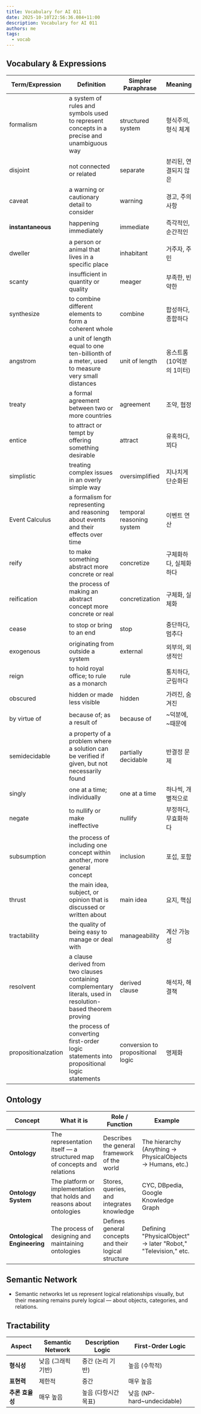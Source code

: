 ```yaml
---
title: Vocabulary for AI 011
date: 2025-10-10T22:56:36.084+11:00
description: Vocabulary for AI 011
authors: me
tags:
  - vocab
---
```


## Vocabulary & Expressions

| Term/Expression | Definition | Simpler Paraphrase | Meaning |
| --- | --- | --- | --- |
| formalism | a system of rules and symbols used to represent concepts in a precise and unambiguous way | structured system | 형식주의, 형식 체계 |
| disjoint | not connected or related | separate | 분리된, 연결되지 않은 |
| caveat | a warning or cautionary detail to consider | warning | 경고, 주의 사항 |
| **instantaneous** | happening immediately | immediate | 즉각적인, 순간적인 |
| dweller | a person or animal that lives in a specific place | inhabitant | 거주자, 주민 |
| scanty | insufficient in quantity or quality | meager | 부족한, 빈약한 |
| synthesize | to combine different elements to form a coherent whole | combine | 합성하다, 종합하다 |
| angstrom | a unit of length equal to one ten-billionth of a meter, used to measure very small distances | unit of length | 옹스트롬 (10억분의 1미터) |
| treaty | a formal agreement between two or more countries | agreement | 조약, 협정 |
| entice | to attract or tempt by offering something desirable | attract | 유혹하다, 꾀다 |
| simplistic | treating complex issues in an overly simple way | oversimplified | 지나치게 단순화된 |
| Event Calculus | a formalism for representing and reasoning about events and their effects over time | temporal reasoning system | 이벤트 연산 |
| reify | to make something abstract more concrete or real | concretize | 구체화하다, 실체화하다 |
| reification | the process of making an abstract concept more concrete or real | concretization | 구체화, 실체화 |
| cease | to stop or bring to an end | stop | 중단하다, 멈추다 |
| exogenous | originating from outside a system | external | 외부의, 외생적인 |
| reign | to hold royal office; to rule as a monarch | rule | 통치하다, 군림하다 |
| obscured | hidden or made less visible | hidden | 가려진, 숨겨진 |
| by virtue of | because of; as a result of | because of | ~덕분에, ~때문에 |
| semidecidable | a property of a problem where a solution can be verified if given, but not necessarily found | partially decidable | 반결정 문제 |
| singly | one at a time; individually | one at a time | 하나씩, 개별적으로 |
| negate | to nullify or make ineffective | nullify | 부정하다, 무효화하다 |
| subsumption | the process of including one concept within another, more general concept | inclusion | 포섭, 포함 |
| thrust | the main idea, subject, or opinion that is discussed or written about | main idea | 요지, 핵심 |
| tractability | the quality of being easy to manage or deal with | manageability | 계산 가능성 |
| resolvent | a clause derived from two clauses containing complementary literals, used in resolution-based theorem proving | derived clause | 해석자, 해결책 |
| propositionalzation | the process of converting first-order logic statements into propositional logic statements | conversion to propositional logic | 명제화 |

## Ontology

| Concept | What it is | Role / Function | Example |
| --- | --- | --- | --- |
| **Ontology** | The representation itself — a structured map of concepts and relations | Describes the general framework of the world | The hierarchy (Anything → PhysicalObjects → Humans, etc.) |
| **Ontology System** | The platform or implementation that holds and reasons about ontologies | Stores, queries, and integrates knowledge | CYC, DBpedia, Google Knowledge Graph |
| **Ontological Engineering** | The process of designing and maintaining ontologies | Defines general concepts and their logical structure | Defining "PhysicalObject" → later "Robot," "Television," etc. |

## Semantic Network

- Semantic networks let us represent logical relationships visually, but their meaning remains purely logical — about objects, categories, and relations.

## Tractability

| Aspect      | Semantic Network | Description Logic | First-Order Logic |
| ---------- | ----------- | ------------ | ------------------------ |
| **형식성**    | 낮음 (그래픽 기반) | 중간 (논리 기반)   | 높음 (수학적)                 |
| **표현력**    | 제한적         | 중간           | 매우 높음                    |
| **추론 효율성** | 매우 높음       | 높음 (다항시간 목표) | 낮음 (NP-hard~undecidable) |
